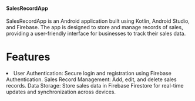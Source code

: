 <h4>SalesRecordApp</h4>
SalesRecordApp is an Android application built using Kotlin, Android Studio, and Firebase. The app is designed to store and manage records of sales, providing a user-friendly interface for businesses to track their sales data.

<h1>Features</h1>
<li>
User Authentication: Secure login and registration using Firebase Authentication.
Sales Record Management: Add, edit, and delete sales records.
Data Storage: Store sales data in Firebase Firestore for real-time updates and synchronization across devices.
</li>
